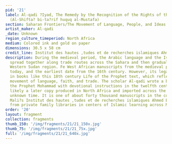 ```yaml
---
pid: '21'
label: Al-qadi ?Iyad, The Remedy by the Recognition of the Rights of the Chosen One
  (Al-Shifta? bi-ta?rif huquq al-Mustafa)
section: Saharan Frontiers/The Movement of Language, People, and Ideas
artist_maker: Al-qadi
_date: Unknown
region_culture_timeperiod: North Africa
medium: Colored ink and gold on paper
dimensions: 30.5 x 58 cm
credit_line: Institut des hautes ‚tudes et de recherches islamiques Ahmed Baba, Timbuktu,165.
description: During the medieval period, the Arabic language and the Islamic faith
  spread together along trade routes across the Sahara and then gradually across Africa?s
  Western Sudan region. Fe West African manuscripts from the medieval period survive
  today, and the earliest date from the 16th century. However, its legacy is found
  in books like this 18th century Life of the Prophet text, which reflects the linked
  movement of language, faith, and trade. The scholar Al-qadi wrote a biography of
  the Prophet Mohammad with devotional instructions in the twelfth century. This is
  likely a later copy produced in North Africa and imported across the Sahara at an
  unknown time. It is one of about forty thousand manuscripts in the collection of
  Mali?s Institut des hautes ‚tudes et de recherches islamiques Ahmed Baba, most acquired
  from private family libraries in centers of Islamic learning across Mali.
order: '20'
layout: fragment
collection: fragments
thumb_150: '/img/fragments/21/21_150x.jpg'
thumb_75: '/img/fragments/21/21_75x.jpg'
full: '/img/fragments/21/21_640x.jpg'
---
```

